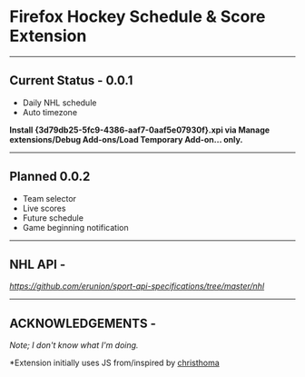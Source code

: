 # Firefox Hockey Schedule &amp; Score Extension

---
## Current Status - 0.0.1

- Daily NHL schedule
- Auto timezone

**Install {3d79db25-5fc9-4386-aaf7-0aaf5e07930f}.xpi via Manage extensions/Debug Add-ons/Load Temporary Add-on... only.**
  
  
  

---
## Planned 0.0.2

- Team selector
- Live scores
- Future schedule
- Game beginning notification


---
## NHL API -

_https://github.com/erunion/sport-api-specifications/tree/master/nhl_
  
  
---
## ACKNOWLEDGEMENTS - 
*Note; I don't know what I'm doing.*  
  
*Extension initially uses JS from/inspired by [christhoma]([addons.mozilla.org/en-US/firefox/addon/penguins-2022-2023-schedule)
